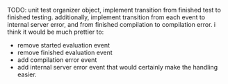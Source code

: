 TODO: unit test organizer object, implement transition from finished test to finished testing.
additionally, implement transition from each event to internal server error, and from finished compilation to compilation error.
i think it would be much prettier to:
- remove started evaluation event
- remove finished evaluation event
- add compilation error event
- add internal server error event
that would certainly make the handling easier.